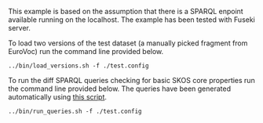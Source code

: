 
This example is based on the assumption that there is a SPARQL enpoint available running on the localhost. The example has been tested with Fuseki server.   

To load two versions of the test dataset (a manually picked fragment from EuroVoc) run the command line provided below.  

```
../bin/load_versions.sh -f ./test.config
```

To run the diff SPARQL queries checking for basic SKOS core properties run the command line provided below. The queries have been generated automatically using [this script](https://github.com/eu-vocabularies/skos-history-query-generator).

```
../bin/run_queries.sh -f ./test.config
```   


